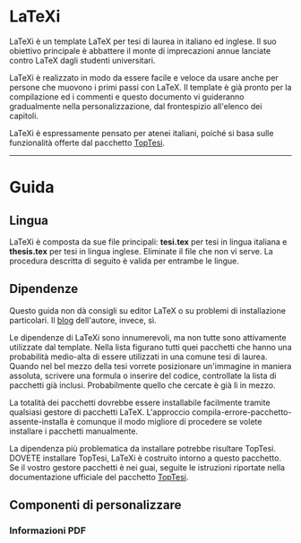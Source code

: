 LaTeXi
======

LaTeXi è un template LaTeX per tesi di laurea in italiano ed inglese. Il suo obiettivo principale è abbattere il monte di imprecazioni annue lanciate contro LaTeX dagli studenti universitari.

LaTeXi è realizzato in modo da essere facile e veloce da usare anche per persone che muovono i primi passi con LaTeX. Il template è già pronto per la compilazione ed i commenti e questo documento vi guideranno gradualmente nella personalizzazione, dal frontespizio all'elenco dei capitoli.

LaTeXi è espressamente pensato per atenei italiani, poiché si basa sulle funzionalità offerte dal pacchetto [TopTesi](http://www.ctan.org/tex-archive/macros/latex/contrib/toptesi).

- - -

# Guida

## Lingua

LaTeXi è composta da sue file principali: __tesi.tex__ per tesi in lingua italiana e __thesis.tex__ per tesi in lingua inglese. Eliminate il file che non vi serve. La procedura descritta di seguito è valida per entrambe le lingue.

## Dipendenze

Questo guida non dà consigli su editor LaTeX o su problemi di installazione particolari. Il [blog](http://www.google.com) dell'autore, invece, sì.

Le dipendenze di LaTeXi sono innumerevoli, ma non tutte sono attivamente utilizzate dal template. Nella lista figurano tutti quei pacchetti che hanno una probabilità medio-alta di essere utilizzati in una comune tesi di laurea. Quando nel bel mezzo della tesi vorrete posizionare un'immagine in maniera assoluta, scrivere una formula o inserire del codice, controllate la lista di pacchetti già inclusi. Probabilmente quello che cercate è già lì in mezzo.

La totalità dei pacchetti dovrebbe essere installabile facilmente tramite qualsiasi gestore di pacchetti LaTeX. L'approccio compila-errore-pacchetto-assente-installa è comunque il modo migliore di procedere se volete installare i pacchetti manualmente.

La dipendenza più problematica da installare potrebbe risultare TopTesi. DOVETE installare TopTesi, LaTeXi è costruito intorno a questo pacchetto. Se il vostro gestore pacchetti è nei guai, seguite le istruzioni riportate nella documentazione ufficiale del pacchetto [TopTesi](http://mirrors.ctan.org/macros/latex/contrib/toptesi/toptesi.pdf).

## Componenti di personalizzare

### Informazioni PDF